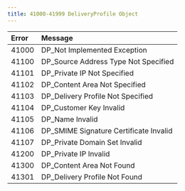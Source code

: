 ```yaml
---
title: 41000-41999 DeliveryProfile Object
---
```

<table class="table table-hover">
<thead align="left">
<tr>
<th>Error</th>
<th>Message</th>
</tr>
</thead>
<tbody>
<tr>
<td>41000</td>
<td>DP_Not Implemented Exception</td>
</tr>
<tr>
<td>41100</td>
<td>DP_Source Address Type Not Specified</td>
</tr>
<tr>
<td>41101</td>
<td>DP_Private IP Not Specified</td>
</tr>
<tr>
<td>41102</td>
<td>DP_Content Area Not Specified</td>
</tr>
<tr>
<td>41103</td>
<td>DP_Delivery Profile Not Specified</td>
</tr>
<tr>
<td>41104</td>
<td>DP_Customer Key Invalid</td>
</tr>
<tr>
<td>41105</td>
<td>DP_Name Invalid</td>
</tr>
<tr>
<td>41106</td>
<td>DP_SMIME Signature Certificate Invalid</td>
</tr>
<tr>
<td>41107</td>
<td>DP_Private Domain Set Invalid</td>
</tr>
<tr>
<td>41200</td>
<td>DP_Private IP Invalid</td>
</tr>
<tr>
<td>41300</td>
<td>DP_Content Area Not Found</td>
</tr>
<tr>
<td>41301</td>
<td>DP_Delivery Profile Not Found</td>
</tr>
</tbody>
</table>